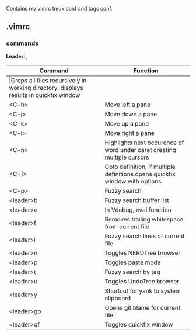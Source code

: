 Contains my vimrc<leader> tmux conf<leader> and tags conf.

## .vimrc

### commands

**Leader**: ,

|Command|Function|
|---|---|
|\\|Greps all files recursively in working directory, displays results in quickfix window|
|\<C-h>|Move left a pane|
|\<C-j>|Move down a pane|
|\<C-k>|Move up a pane|
|\<C-l>|Move right a pane|
|\<C-n>|Highlights next occurence of word under caret creating multiple cursors|
|\<C-]>|Goto definition, if multiple definitions opens quickfix window with options|
|\<C-p>|Fuzzy search|
|\<leader>b|Fuzzy search buffer list|
|\<leader>e|In Vdebug, eval function|
|\<leader>f|Removes trailing whitespace from current file|
|\<leader>l|Fuzzy search lines of current file|
|\<leader>n|Toggles NERDTree browser|
|\<leader>p|Toggles paste mode|
|\<leader>t|Fuzzy search by tag|
|\<leader>u|Toggles UndoTree browser|
|\<leader>y|Shortcut for yank to system clipboard|
|\<leader>gb|Opens git blame for current file|
|\<leader>qf|Toggles quickfix window|

